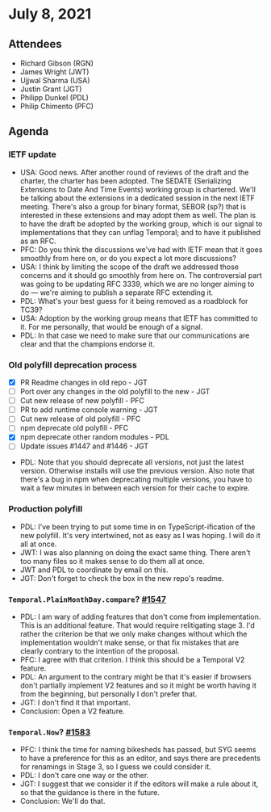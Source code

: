 # July 8, 2021

## Attendees
- Richard Gibson (RGN)
- James Wright (JWT)
- Ujjwal Sharma (USA)
- Justin Grant (JGT)
- Philipp Dunkel (PDL)
- Philip Chimento (PFC)

## Agenda
### IETF update
- USA: Good news. After another round of reviews of the draft and the charter, the charter has been adopted. The SEDATE (Serializing Extensions to Date And Time Events) working group is chartered. We'll be talking about the extensions in a dedicated session in the next IETF meeting. There's also a group for binary format, SEBOR (sp?) that is interested in these extensions and may adopt them as well. The plan is to have the draft be adopted by the working group, which is our signal to implementations that they can unflag Temporal; and to have it published as an RFC.
- PFC: Do you think the discussions we've had with IETF mean that it goes smoothly from here on, or do you expect a lot more discussions?
- USA: I think by limiting the scope of the draft we addressed those concerns and it should go smoothly from here on. The controversial part was going to be updating RFC 3339, which we are no longer aiming to do — we're aiming to publish a separate RFC extending it.
- PDL: What's your best guess for it being removed as a roadblock for TC39?
- USA: Adoption by the working group means that IETF has committed to it. For me personally, that would be enough of a signal.
- PDL: In that case we need to make sure that our communications are clear and that the champions endorse it.

### Old polyfill deprecation process
- [x] PR Readme changes in old repo - JGT
- [ ] Port over any changes in the old polyfill to the new - JGT
- [ ] Cut new release of new polyfill - PFC
- [ ] PR to add runtime console warning - JGT
- [ ] Cut new release of old polyfill - PFC
- [ ] npm deprecate old polyfill - PFC
- [x] npm deprecate other random modules - PDL
- [ ] Update issues #1447 and #1446 - JGT
- PDL: Note that you should deprecate all versions, not just the latest version. Otherwise installs will use the previous version. Also note that there's a bug in npm when deprecating multiple versions, you have to wait a few minutes in between each version for their cache to expire.

### Production polyfill
- PDL: I've been trying to put some time in on TypeScript-ification of the new polyfill. It's very intertwined, not as easy as I was hoping. I will do it all at once.
- JWT: I was also planning on doing the exact same thing. There aren't too many files so it makes sense to do them all at once.
- JWT and PDL to coordinate by email on this.
- JGT: Don't forget to check the box in the new repo's readme.

### `Temporal.PlainMonthDay.compare`? [#1547](https://github.com/tc39/proposal-temporal/issues/1547)
- PDL: I am wary of adding features that don't come from implementation. This is an additional feature. That would require relitigating stage 3. I'd rather the criterion be that we only make changes without which the implementation wouldn't make sense, or that fix mistakes that are clearly contrary to the intention of the proposal.
- PFC: I agree with that criterion. I think this should be a Temporal V2 feature.
- PDL: An argument to the contrary might be that it's easier if browsers don't partially implement V2 features and so it might be worth having it from the beginning, but personally I don't prefer that.
- JGT: I don't find it that important.
- Conclusion: Open a V2 feature.

### `Temporal.Now`? [#1583](https://github.com/tc39/proposal-temporal/issues/1583)
- PFC: I think the time for naming bikesheds has passed, but SYG seems to have a preference for this as an editor, and says there are precedents for renamings in Stage 3, so I guess we could consider it.
- PDL: I don't care one way or the other.
- JGT: I suggest that we consider it if the editors will make a rule about it, so that the guidance is there in the future.
- Conclusion: We'll do that.
